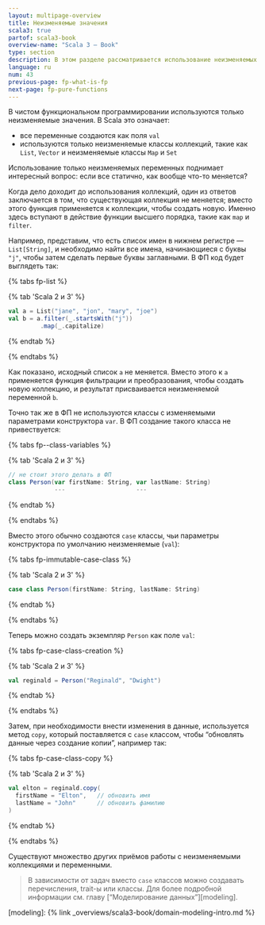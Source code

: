 ```yaml
---
layout: multipage-overview
title: Неизменяемые значения
scala3: true
partof: scala3-book
overview-name: "Scala 3 — Book"
type: section
description: В этом разделе рассматривается использование неизменяемых значений в функциональном программировании.
language: ru
num: 43
previous-page: fp-what-is-fp
next-page: fp-pure-functions
---
```


В чистом функциональном программировании используются только неизменяемые значения. 
В Scala это означает:

- все переменные создаются как поля `val`
- используются только неизменяемые классы коллекций, такие как `List`, `Vector` и неизменяемые классы `Map` и `Set`

Использование только неизменяемых переменных поднимает интересный вопрос: если все статично, как вообще что-то меняется?

Когда дело доходит до использования коллекций, один из ответов заключается в том, 
что существующая коллекция не меняется; вместо этого функция применяется к коллекции, чтобы создать новую. 
Именно здесь вступают в действие функции высшего порядка, такие как `map` и `filter`.

Например, представим, что есть список имен в нижнем регистре — `List[String]`, 
и необходимо найти все имена, начинающиеся с буквы `"j"`, чтобы затем сделать первые буквы заглавными. 
В ФП код будет выглядеть так:

{% tabs fp-list %}

{% tab 'Scala 2 и 3' %}
```scala
val a = List("jane", "jon", "mary", "joe")
val b = a.filter(_.startsWith("j"))
         .map(_.capitalize)
```
{% endtab %}

{% endtabs %}

Как показано, исходный список `a` не меняется. 
Вместо этого к `a` применяется функция фильтрации и преобразования, чтобы создать новую коллекцию, 
и результат присваивается неизменяемой переменной `b`.

Точно так же в ФП не используются классы с изменяемыми параметрами конструктора `var`. 
В ФП создание такого класса не привествуется:

{% tabs fp--class-variables %}

{% tab 'Scala 2 и 3' %}
```scala
// не стоит этого делать в ФП
class Person(var firstName: String, var lastName: String)
             ---                    ---
```
{% endtab %}

{% endtabs %}

Вместо этого обычно создаются `case` классы, чьи параметры конструктора по умолчанию неизменяемые (`val`):

{% tabs fp-immutable-case-class %}

{% tab 'Scala 2 и 3' %}
```scala
case class Person(firstName: String, lastName: String)
```
{% endtab %}

{% endtabs %}

Теперь можно создать экземпляр `Person` как поле `val`:

{% tabs fp-case-class-creation %}

{% tab 'Scala 2 и 3' %}
```scala
val reginald = Person("Reginald", "Dwight")
```
{% endtab %}

{% endtabs %}

Затем, при необходимости внести изменения в данные, используется метод `copy`, 
который поставляется с `case` классом, чтобы “обновлять данные через создание копии”, 
например так:

{% tabs fp-case-class-copy %}

{% tab 'Scala 2 и 3' %}
```scala
val elton = reginald.copy(
  firstName = "Elton",   // обновить имя
  lastName = "John"      // обновить фамилию
)
```
{% endtab %}

{% endtabs %}

Существуют множество других приёмов работы с неизменяемыми коллекциями и переменными.

> В зависимости от задач вместо `case` классов можно создавать перечисления, trait-ы или классы. 
> Для более подробной информации см. главу [“Моделирование данных”][modeling].


[modeling]: {% link _overviews/scala3-book/domain-modeling-intro.md %}
